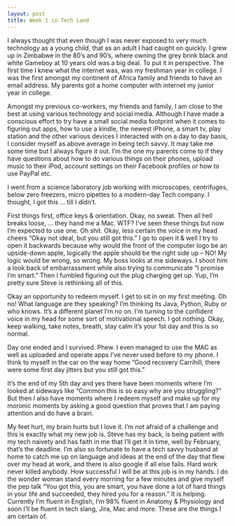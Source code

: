 ```yaml
---
layout: post
title: Week 1 in Tech Land
---
```


I always thought that even though I was never exposed to very much technology as a young child, that as an adult I had caught on quickly. I grew up in Zimbabwe in the 80’s and 90’s, where owning the grey brink black and white Gameboy at 10 years old was a big deal. To put it in perspective. The first time I knew what the internet was, was my freshman year in college. I was the first amongst my continent of Africa family and friends to have an email address. My parents got a home computer with internet my junior year in college.

Amongst my previous co-workers, my friends and family, I am close to the best at using various technology and social media. Although I have made a conscious effort to try have a small social media footprint when it comes to figuring out apps, how to use a kindle, the newest iPhone, a smart tv, play station and the other various devices I interacted with on a day to day basis, I consider myself as above average in being tech savvy. It may take me some time but I always figure it out. I’m the one my parents come to if they have questions about how to do various things on their phones, upload music to their iPod, account settings on their Facebook profiles or how to use PayPal etc.

I went from a science laboratory job working with microscopes, centrifuges, below zero freezers, micro pipettes to a modern-day Tech company. I thought, I got this … till I didn’t.

First things first, office keys & orientation. Okay, no sweat. Then all hell breaks loose, … they hand me a Mac. WTF? I’ve seen these things but now I’m expected to use one. Oh shit. Okay, less certain the voice in my head cheers “Okay not ideal, but you still got this.” I go to open it & well I try to open it backwards because why would the front of the computer logo be an upside-down apple, logically the apple should be the right side up – NO! My logic would be wrong, so wrong. My boss looks at me sideways. I shoot him a look back of embarrassment while also trying to communicate “I promise I’m smart.” Then I fumbled figuring out the plug charging get up. Yup, I’m pretty sure Steve is rethinking all of this.

Okay an opportunity to redeem myself. I get to sit in on my first meeting. Oh no! What language are they speaking? I’m thinking its Java, Python, Ruby or who knows. It’s a different planet I’m no on. I’m turning to the confident voice in my head for some sort of motivational speech. I got nothing. Okay, keep walking, take notes, breath, stay calm it’s your 1st day and this is so normal.

Day one ended and I survived. Phew. I even managed to use the MAC as well as uploaded and operate apps I’ve never used before to my phone. I think to myself in the car on the way home “Good recovery Carrihill, there were some first day jitters but you still got this.”

It’s the end of my 5th day and yes there have been moments where I’m looked at sideways like “Common this is so easy why are you struggling?” But then I also have moments where I redeem myself and make up for my moronic moments by asking a good question that proves that I am paying attention and do have a brain.

My feet hurt, my brain hurts but I love it. I’m not afraid of a challenge and this is exactly what my new job is. Steve has my back, is being patient with my tech naivety and has faith in me that I’ll get it in time, well by February, that’s the deadline. I’m also so fortunate to have a tech savvy husband at home to catch me up on language and ideas at the end of the day that flew over my head at work, and there is also google if all else fails. Hard work never killed anybody. How successful I will be at this job is in my hands. I do the wonder woman stand every morning for a few minutes and give myself the pep talk “You got this, you are smart, you have done a lot of hard things in your life and succeeded, they hired you for a reason.” It is helping. Currently I’m fluent in English, I’m 98% fluent in Anatomy & Physiology and soon I’ll be fluent in tech slang, Jira, Mac and more. These are the things I am certain of.
